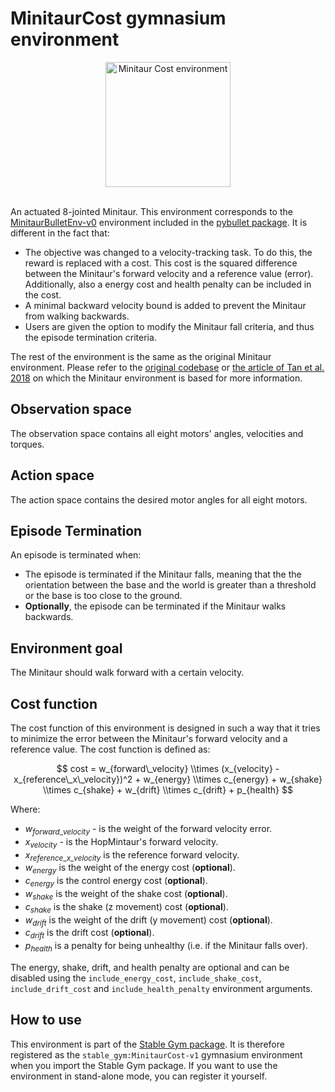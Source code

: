 # MinitaurCost gymnasium environment

<div align="center">
    <img src="https://github.com/rickstaa/stable-gym/assets/17570430/541b3e99-a4f3-44af-a3e4-8b9b478a54b9" alt="Minitaur Cost environment" width="200px">
</div>
</br>

An actuated 8-jointed Minitaur. This environment corresponds to the [MinitaurBulletEnv-v0](https://github.com/bulletphysics/bullet3/blob/master/examples/pybullet/gym/pybullet_envs/bullet/minitaur_gym_env.py) environment included in the [pybullet package](https://pybullet.org/). It is different in the fact that:

*   The objective was changed to a velocity-tracking task. To do this, the
    reward is replaced with a cost. This cost is the squared difference between
    the Minitaur's forward velocity and a reference value (error). Additionally,
    also a energy cost and health penalty can be included in the cost.
*   A minimal backward velocity bound is added to prevent the Minitaur from
    walking backwards.
*   Users are given the option to modify the Minitaur fall criteria, and thus
    the episode termination criteria.

The rest of the environment is the same as the original Minitaur environment. Please refer to the [original codebase](https://github.com/bulletphysics/bullet3/blob/master/examples/pybullet/gym/pybullet_envs/bullet/minitaur_gym_env.py) or [the article of Tan et al. 2018](https://arxiv.org/abs/1804.10332) on which the Minitaur environment is based for more information.

## Observation space

The observation space contains all eight motors' angles, velocities and torques.

## Action space

The action space contains the desired motor angles for all eight motors.

## Episode Termination

An episode is terminated when:

*   The episode is terminated if the Minitaur falls, meaning that the
    the orientation between the base and the world is greater than a threshold or
    the base is too close to the ground.
*   **Optionally**, the episode can be terminated if the Minitaur walks backwards.

## Environment goal

The Minitaur should walk forward with a certain velocity.

## Cost function

The cost function of this environment is designed in such a way that it tries to minimize the error between the Minitaur's forward velocity and a reference value. The cost function is defined as:

$$
cost = w_{forward\_velocity} \\times (x_{velocity} - x_{reference\_x\_velocity})^2 + w_{energy} \\times c_{energy} + w_{shake} \\times c_{shake} + w_{drift} \\times c_{drift} + p_{health}
$$

Where:

*   $w_{forward\_velocity}$ - is the weight of the forward velocity error.
*   $x_{velocity}$ - is the HopMintaur's forward velocity.
*   $x_{reference\_x\_velocity}$ is the reference forward velocity.
*   $w_{energy}$ is the weight of the energy cost (**optional**).
*   $c_{energy}$ is the control energy cost (**optional**).
*   $w_{shake}$ is the weight of the shake cost (**optional**).
*   $c_{shake}$ is the shake (z movement) cost (**optional**).
*   $w_{drift}$ is the weight of the drift (y movement) cost (**optional**).
*   $c_{drift}$ is the drift cost (**optional**).
*   $p_{health}$ is a penalty for being unhealthy (i.e. if the Minitaur falls over).

The energy, shake, drift, and health penalty are optional and can be disabled using the `include_energy_cost`, `include_shake_cost`, `include_drift_cost` and `include_health_penalty` environment arguments.

## How to use

This environment is part of the [Stable Gym package](https://github.com/rickstaa/stable-gym). It is therefore registered as the `stable_gym:MinitaurCost-v1` gymnasium environment when you import the Stable Gym package. If you want to use the environment in stand-alone mode, you can register it yourself.
